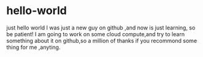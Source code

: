 # hello-world
just hello world
I was just a new guy on github ,and now is just learning, so be patient!
I am going to work on some cloud compute,and try to learn something about it on github,so a million of thanks if you recommond some thing for me ,anyting.

